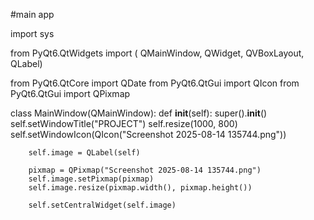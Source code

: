 #main app

import sys

from PyQt6.QtWidgets import (
    QMainWindow, QWidget, QVBoxLayout, QLabel)
    
    
from PyQt6.QtCore import QDate
from PyQt6.QtGui import QIcon
from PyQt6.QtGui import QPixmap

class MainWindow(QMainWindow):
    def __init__(self):
        super().__init__()
        self.setWindowTitle("PROJECT")
        self.resize(1000, 800)
        self.setWindowIcon(QIcon("Screenshot 2025-08-14 135744.png"))
        
        self.image = QLabel(self)
        
        pixmap = QPixmap("Screenshot 2025-08-14 135744.png")
        self.image.setPixmap(pixmap)
        self.image.resize(pixmap.width(), pixmap.height())
        
        self.setCentralWidget(self.image)
    
